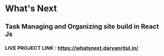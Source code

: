 # What's Next

## Task Managing and Organizing site build in React Js

### LIVE PROJECT LINK : https://whatsnext.daryanritul.in/
